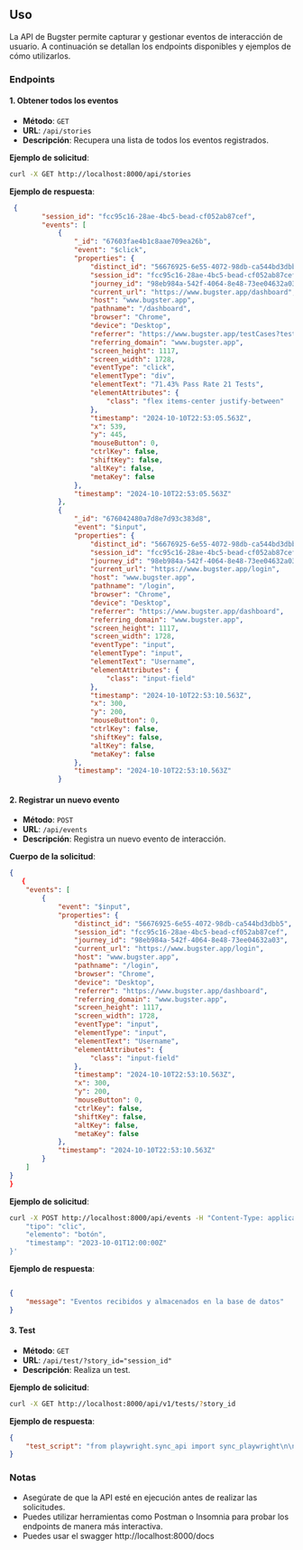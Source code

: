 ## Uso

La API de Bugster permite capturar y gestionar eventos de interacción de usuario. A continuación se detallan los endpoints disponibles y ejemplos de cómo utilizarlos.

### Endpoints

#### 1. Obtener todos los eventos

- **Método**: `GET`
- **URL**: `/api/stories`
- **Descripción**: Recupera una lista de todos los eventos registrados.

**Ejemplo de solicitud**:
```bash
curl -X GET http://localhost:8000/api/stories
```

**Ejemplo de respuesta**:
```json
 {
        "session_id": "fcc95c16-28ae-4bc5-bead-cf052ab87cef",
        "events": [
            {
                "_id": "67603fae4b1c8aae709ea26b",
                "event": "$click",
                "properties": {
                    "distinct_id": "56676925-6e55-4072-98db-ca544bd3dbb5",
                    "session_id": "fcc95c16-28ae-4bc5-bead-cf052ab87cef",
                    "journey_id": "98eb984a-542f-4064-8e48-73ee04632a03",
                    "current_url": "https://www.bugster.app/dashboard",
                    "host": "www.bugster.app",
                    "pathname": "/dashboard",
                    "browser": "Chrome",
                    "device": "Desktop",
                    "referrer": "https://www.bugster.app/testCases?testCaseId=",
                    "referring_domain": "www.bugster.app",
                    "screen_height": 1117,
                    "screen_width": 1728,
                    "eventType": "click",
                    "elementType": "div",
                    "elementText": "71.43% Pass Rate 21 Tests",
                    "elementAttributes": {
                        "class": "flex items-center justify-between"
                    },
                    "timestamp": "2024-10-10T22:53:05.563Z",
                    "x": 539,
                    "y": 445,
                    "mouseButton": 0,
                    "ctrlKey": false,
                    "shiftKey": false,
                    "altKey": false,
                    "metaKey": false
                },
                "timestamp": "2024-10-10T22:53:05.563Z"
            },
            {
                "_id": "676042480a7d8e7d93c383d8",
                "event": "$input",
                "properties": {
                    "distinct_id": "56676925-6e55-4072-98db-ca544bd3dbb5",
                    "session_id": "fcc95c16-28ae-4bc5-bead-cf052ab87cef",
                    "journey_id": "98eb984a-542f-4064-8e48-73ee04632a03",
                    "current_url": "https://www.bugster.app/login",
                    "host": "www.bugster.app",
                    "pathname": "/login",
                    "browser": "Chrome",
                    "device": "Desktop",
                    "referrer": "https://www.bugster.app/dashboard",
                    "referring_domain": "www.bugster.app",
                    "screen_height": 1117,
                    "screen_width": 1728,
                    "eventType": "input",
                    "elementType": "input",
                    "elementText": "Username",
                    "elementAttributes": {
                        "class": "input-field"
                    },
                    "timestamp": "2024-10-10T22:53:10.563Z",
                    "x": 300,
                    "y": 200,
                    "mouseButton": 0,
                    "ctrlKey": false,
                    "shiftKey": false,
                    "altKey": false,
                    "metaKey": false
                },
                "timestamp": "2024-10-10T22:53:10.563Z"
            }
```

#### 2. Registrar un nuevo evento

- **Método**: `POST`
- **URL**: `/api/events`
- **Descripción**: Registra un nuevo evento de interacción.

**Cuerpo de la solicitud**:
```json
{
   {
    "events": [
        {
            "event": "$input",
            "properties": {
                "distinct_id": "56676925-6e55-4072-98db-ca544bd3dbb5",
                "session_id": "fcc95c16-28ae-4bc5-bead-cf052ab87cef",
                "journey_id": "98eb984a-542f-4064-8e48-73ee04632a03",
                "current_url": "https://www.bugster.app/login",
                "host": "www.bugster.app",
                "pathname": "/login",
                "browser": "Chrome",
                "device": "Desktop",
                "referrer": "https://www.bugster.app/dashboard",
                "referring_domain": "www.bugster.app",
                "screen_height": 1117,
                "screen_width": 1728,
                "eventType": "input",
                "elementType": "input",
                "elementText": "Username",
                "elementAttributes": {
                    "class": "input-field"
                },
                "timestamp": "2024-10-10T22:53:10.563Z",
                "x": 300,
                "y": 200,
                "mouseButton": 0,
                "ctrlKey": false,
                "shiftKey": false,
                "altKey": false,
                "metaKey": false
            },
            "timestamp": "2024-10-10T22:53:10.563Z"
        }
    ]
}
}
```

**Ejemplo de solicitud**:
```bash
curl -X POST http://localhost:8000/api/events -H "Content-Type: application/json" -d '{
    "tipo": "clic",
    "elemento": "botón",
    "timestamp": "2023-10-01T12:00:00Z"
}'
```

**Ejemplo de respuesta**:
```json

{
    "message": "Eventos recibidos y almacenados en la base de datos"
}

```


#### 3. Test

- **Método**: `GET`
- **URL**: `/api/test/?story_id="session_id"`
- **Descripción**: Realiza un test.

**Ejemplo de solicitud**:
```bash
curl -X GET http://localhost:8000/api/v1/tests/?story_id
```

**Ejemplo de respuesta**:
```json
{
    "test_script": "from playwright.sync_api import sync_playwright\n\ndef test_generated_fcc95c16-28ae-4bc5-bead-cf052ab87cef():\n    with sync_playwright() as p:\n        browser = p.chromium.launch()\n        page = browser.new_page()\n        page.click('71.43% Pass Rate 21 Tests')  # Click on 71.43% Pass Rate 21 Tests\n        page.fill('Username', '')  # Fill input with \n        page.fill('Username', '')  # Fill input with \n        browser.close()\n"
}
```

### Notas

- Asegúrate de que la API esté en ejecución antes de realizar las solicitudes.
- Puedes utilizar herramientas como Postman o Insomnia para probar los endpoints de manera más interactiva.
- Puedes usar el swagger http://localhost:8000/docs
